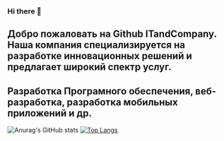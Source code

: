 ### Hi there 👋

## Добро пожаловать на Github ITandCompany. Наша компания специализируется на разработке инновационных решений и предлагает широкий спектр услуг.
## Разработка Програмного обеспечения, веб-разработка, разработка мобильных приложений и др.

![Anurag's GitHub stats](https://github-readme-stats.vercel.app/api?username=Itandcompany&theme=tokyonight&show_icons=true)
[![Top Langs](https://github-readme-stats.vercel.app/api/top-langs/?username=Itandcompany&layout=compact)](https://github.com/Itandcompany/github-readme-stats)
